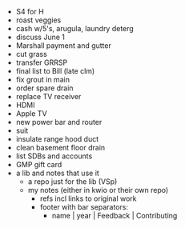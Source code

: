 - S4 for H
- roast veggies
- cash w/5's, arugula, laundry deterg
- discuss June 1
- Marshall payment and gutter
- cut grass
- transfer GRRSP
- final list to Bill (late clm)
- fix grout in main
- order spare drain
- replace TV receiver
- HDMI
- Apple TV
- new power bar and router
- suit
- insulate range hood duct
- clean basement floor drain
- list SDBs and accounts
- GMP gift card
- a lib and notes that use it
  - a repo just for the lib (VSp)
  - my notes (either in kwio or their own repo)
    - refs incl links to original work
    - footer with bar separators:
      - name | year | Feedback | Contributing
